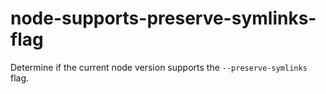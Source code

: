 # node-supports-preserve-symlinks-flag
Determine if the current node version supports the `--preserve-symlinks` flag.
